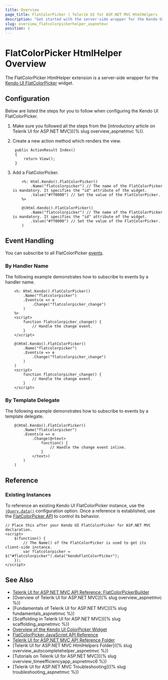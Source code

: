 ```yaml
---
title: Overview
page_title: FlatColorPicker | Telerik UI for ASP.NET MVC HtmlHelpers
description: "Get started with the server-side wrapper for the Kendo UI FlatColorPicker widget for ASP.NET MVC."
slug: overview_flatcolorpickerhelper_aspnetmvc
position: 1
---
```


# FlatColorPicker HtmlHelper Overview

The FlatColorPicker HtmlHelper extension is a server-side wrapper for the [Kendo UI FlatColorPicker](http://docs.telerik.com/kendo-ui/api/javascript/ui/flatcolorpicker) widget.

## Configuration

Below are listed the steps for you to follow when configuring the Kendo UI FlatColorPicker.

1. Make sure you followed all the steps from the [introductory article on Telerik UI for ASP.NET MVC]({% slug overview_aspnetmvc %}).
1. Create a new action method which renders the view.

        public ActionResult Index()
        {
            return View();
        }

1. Add a FlatColorPicker.

    ```ASPX
        <%: Html.Kendo().FlatColorPicker()
            .Name("flatcolorpicker") // The name of the FlatColorPicker is mandatory. It specifies the "id" attribute of the widget.
            .Value("#ff0000") // Set the value of the FlatColorPicker.
        %>
    ```
    ```Razor
        @(Html.Kendo().FlatColorPicker()
            .Name("flatcolorpicker") // The name of the FlatColorPicker is mandatory. It specifies the "id" attribute of the widget.
            .Value("#ff0000") // Set the value of the FlatColorPicker.
        )
    ```

## Event Handling

You can subscribe to all FlatColorPicker [events](http://docs.telerik.com/kendo-ui/api/javascript/ui/flatcolorpicker#events).

### By Handler Name

The following example demonstrates how to subscribe to events by a handler name.

```ASPX
    <%: Html.Kendo().FlatColorPicker()
        .Name("flatcolorpicker")
        .Events(e => e
            .Change("flatcolorpicker_change")
        )
    %>
    <script>
        function flatcolorpicker_change() {
            // Handle the change event.
        }
    </script>
```
```Razor
    @(Html.Kendo().FlatColorPicker()
        .Name("flatcolorpicker")
        .Events(e => e
            .Change("flatcolorpicker_change")
        )
    )
    <script>
        function flatcolorpicker_change() {
            // Handle the change event.
        }
    </script>
```

### By Template Delegate

The following example demonstrates how to subscribe to events by a template delegate.

```
    @(Html.Kendo().FlatColorPicker()
        .Name("flatcolorpicker")
        .Events(e => e
            .Change(@<text>
                function() {
                    // Handle the change event inline.
                }
            </text>)
        )
    )
```

## Reference

### Existing Instances

To reference an existing Kendo UI FlatColorPicker instance, use the [`jQuery.data()`](http://api.jquery.com/jQuery.data/) configuration option. Once a reference is established, use the [FlatColorPicker API](http://docs.telerik.com/kendo-ui/api/javascript/ui/flatcolorpicker#methods) to control its behavior.

    // Place this after your Kendo UI FlatColorPicker for ASP.NET MVC declaration.
    <script>
        $(function() {
            // The Name() of the FlatColorPicker is used to get its client-side instance.
            var flatcolorpicker = $("#flatcolorpicker").data("kendoFlatColorPicker");
        });
    </script>

## See Also

* [Telerik UI for ASP.NET MVC API Reference: FlatColorPickerBuilder](http://docs.telerik.com/aspnet-mvc/api/Kendo.Mvc.UI.Fluent/FlatColorPickerBuilder)
* [Overview of Telerik UI for ASP.NET MVC]({% slug overview_aspnetmvc %})
* [Fundamentals of Telerik UI for ASP.NET MVC]({% slug fundamentals_aspnetmvc %})
* [Scaffolding in Telerik UI for ASP.NET MVC]({% slug scaffolding_aspnetmvc %})
* [Overview of the Kendo UI ColorPicker Widget](http://docs.telerik.com/kendo-ui/controls/editors/colorpicker/overview)
* [FlatColorPicker JavaScript API Reference](http://docs.telerik.com/kendo-ui/api/javascript/ui/flatcolorpicker)
* [Telerik UI for ASP.NET MVC API Reference Folder](/api/Kendo.Mvc/AggregateFunction)
* [Telerik UI for ASP.NET MVC HtmlHelpers Folder]({% slug overview_autocompletehelper_aspnetmvc %})
* [Tutorials on Telerik UI for ASP.NET MVC]({% slug overview_timeefficiencyapp_aspnetmvc6 %})
* [Telerik UI for ASP.NET MVC Troubleshooting]({% slug troubleshooting_aspnetmvc %})
